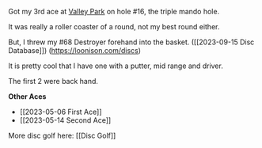 Got my 3rd ace at [Valley Park](https://udisc.com/courses/valley-park-yrsu) on hole #16, the triple mando hole. 

It was really a roller coaster of a round, not my best round either.

But, I threw my #68 Destroyer forehand into the basket.  ([[2023-09-15 Disc Database]]) (https://loonison.com/discs)

It is pretty cool that I have one with a putter, mid range and driver. 

The first 2 were back hand. 

**Other Aces**
- [[2023-05-06 First Ace]]
- [[2023-05-14 Second Ace]]

More disc golf here: [[Disc Golf]]